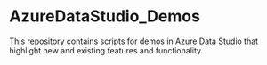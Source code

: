 # AzureDataStudio_Demos
This repository contains scripts for demos in Azure Data Studio that highlight new and existing features and functionality.
